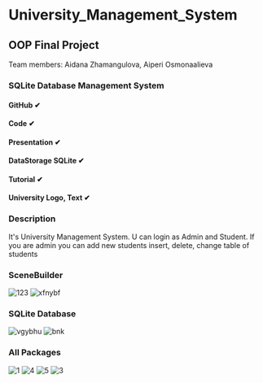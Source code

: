 # University_Management_System
## OOP Final Project
Team members: Aidana Zhamangulova, Aiperi Osmonaalieva
### SQLite Database Management System
#### GitHub ✔
#### Code ✔
#### Presentation ✔
#### DataStorage SQLite ✔
#### Tutorial ✔ 
#### University Logo, Text ✔
### Description
It's University Management System. U can login as Admin and Student. If you are admin you can add new students insert, delete, change table of students
### SceneBuilder
![123](https://user-images.githubusercontent.com/55020218/103018901-01d2de00-4557-11eb-9b43-c18a149af352.PNG)
![xfnybf](https://user-images.githubusercontent.com/55020218/103018955-1616db00-4557-11eb-92a0-e5d9b5dafc9f.PNG)
### SQLite Database
![vgybhu](https://user-images.githubusercontent.com/55020218/103019106-570eef80-4557-11eb-8532-e7e27265c030.PNG)
![bnk](https://user-images.githubusercontent.com/55020218/103019115-5aa27680-4557-11eb-83fc-d52f27ac1d5e.PNG)
### All Packages
![1](https://user-images.githubusercontent.com/55020218/103019164-7148cd80-4557-11eb-8a01-755040e802ee.PNG)
![4](https://user-images.githubusercontent.com/55020218/103019174-7279fa80-4557-11eb-9120-d4b5d7158918.PNG)
![5](https://user-images.githubusercontent.com/55020218/103019180-7443be00-4557-11eb-9932-bcc3979896a1.PNG)
![3](https://user-images.githubusercontent.com/55020218/103019183-7574eb00-4557-11eb-92c9-b809b3f54416.PNG)
